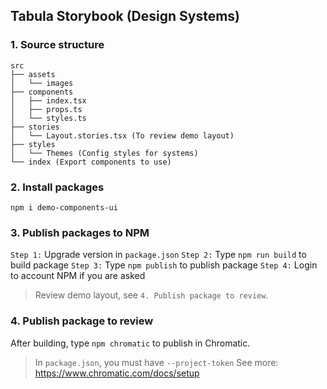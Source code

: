## Tabula Storybook (Design Systems)

### 1. Source structure

```shell
src
├── assets
│   └── images
├── components
│   ├── index.tsx
│   ├── props.ts
│   └── styles.ts
├── stories
│   └── Layout.stories.tsx (To review demo layout)
├── styles
│   └── Themes (Config styles for systems)
└── index (Export components to use)
```

### 2. Install packages

```shell
npm i demo-components-ui
```

### 3. Publish packages to NPM

`Step 1:` Upgrade version in `package.json`
`Step 2:` Type `npm run build` to build package
`Step 3:` Type `npm publish` to publish package
`Step 4:` Login to account NPM if you are asked

> Review demo layout, see `4. Publish package to review`.
> 
### 4. Publish package to review

After building, type `npm chromatic` to publish in Chromatic.

> In `package.json`, you must have `--project-token`
> See more: https://www.chromatic.com/docs/setup